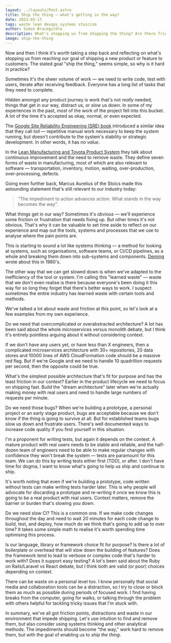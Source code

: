 ```yaml
---
layout: ../layouts/Post.astro
title: Ship the thing — what's getting in the way?
date: 2023-05-17
tags: waste lean devops systems stoicism
author: Simon Bracegirdle
description: What's stopping us from shipping the thing? Are there friction points or waste getting in the way?
image: ship-the-thing
---
```


Now and then I think it's worth taking a step back and reflecting on what's stopping us from reaching our goal of shipping a new product or feature to customers. The stated goal "ship the thing," seems simple, so why is it hard in practice?

Sometimes it's the sheer volume of work — we need to write code, test with users, iterate after receiving feedback. Everyone has a long list of tasks that they need to complete.

Hidden amongst any product journey is work that's not *really* needed, things that get in our way, distract us, or slow us down. In some of my experiences in the past, *most* of the work of the project fell into this bucket. A lot of the time it's accepted as okay, normal, or even expected.

The [Google Site Reliability Engineering (SRE) book](https://sre.google/workbook/table-of-contents/) introduced a similar idea that they call *toil* — repetitive manual work necessary to keep the system running, but doesn't contribute to the system's stability or strategic development. In other words, it has no *value*.

In the [Lean Manufacturing and Toyota Product System](https://en.wikipedia.org/wiki/Lean_manufacturing) they talk about continuous improvement and the need to remove waste. They define seven forms of waste in manufacturing, most of which are also relevant to software — transportation, inventory, motion, waiting, over-production, over-processing, defects.

Going even further back, Marcus Aurelius of the Stoics made this astounding statement that's still relevant to our industry today:

> "The impediment to action advances action. What stands in the way becomes the way".

What things get in our way? Sometimes it's obvious — we'll experience some friction or frustration that needs fixing up. But other times it's not obvious. That's why it can be valuable to set time aside to reflect on our experience and map out the tools, systems and processes that we use to analyse where the pain points are.

This is starting to sound a lot like systems thinking — a method for looking at systems, such as organisations, software teams, or CI/CD pipelines, as a whole and breaking them down into sub-systems and components. [Deming](https://en.wikipedia.org/wiki/W._Edwards_Deming) wrote about this in 1980's.

The other way that we can get slowed down is when we've adapted to the inefficiency of the tool or system. I'm calling this "learned waste" — waste that we don't even realise is there because everyone's been doing it this way for so long they forget that there's better ways to work. I suspect sometimes the entire industry has learned waste with certain tools and methods.

We've talked a lot about waste and friction at this point, so let's look at a few examples from my own experience.

Do we need that overcomplicated or overabstracted architecture? A lot has been said about the whole microservices versus monolith debate, but I think it's entirely pointless arguing about it without considering context.

If we don't have any users yet, or have less than X engineers, then a complicated microservices architecture with 30+ repositories, 20 data stores and 10000 lines of AWS CloudFormation code should be a massive red flag. But if we're Google and we need to handle 10 quadrillion requests per second, then the opposite could be true.

What's the simplest possible architecture that's fit for purpose and has the least friction in our context? Earlier in the product lifecycle we need to focus on shipping fast. Build the "dream architecture" later when we're actually making money with real users and need to handle large numbers of requests per minute.

Do we need those bugs? When we're building a prototype, a personal project or an early stage product, bugs are acceptable because we don't know if the thing is going to survive at all. But for established teams bugs slow us down and frustrate users. There's well documented ways to increase code quality if you find yourself in this situation.

I'm a proponent for writing tests, but again it depends on the context. A mature product with real users needs to be stable and reliable, and the half-dozen team of engineers need to be able to make regular changes with confidence they won't break the system — tests are paramount for this team. We can do this by writing tests either first (TDD), or after. I don't have time for dogma, I want to know what's going to help us ship and continue to ship.

It's worth noting that even if we're building a prototype, code written without tests can make writing tests harder later. This is why people will advocate for discarding a prototype and re-writing it once we know this is going to be a real product with real users. Context matters, remove the barrier or burden that's slowing you down.

Do we need slow CI? This is a common one. If we make code changes throughout the day and need to wait 20 minutes for each code change to build, test, and deploy, how much do we think that's going to add up to over time? It takes some simple math to realise it's worth spending time optimising this process.

Is our language, library or framework choice fit for purpose? Is there a lot of boilerplate or overhead that will slow down the building of features? Does the framework tend to lead to verbose or complex code that's harder to work with? Does it support easy testing? A lot's been said about the Ruby on Rails/Laravel vs React debate, but I think both are valid (or poor) choices depending on context.

There can be waste on a personal level too. I know personally that social media and collaboration tools can be a distraction, so I try to close or block them as much as possible during periods of focused work. I find having breaks from the computer, going for walks, or talking through the problem with others helpful for tackling tricky issues that I'm stuck with.

In summary, we've all got friction points, distractions and waste in our environment that impede shipping. Let's use intuition to find and remove them, but also consider using systems thinking and other analytical methods. The impediments should become "the way," work hard to remove them, but with the goal of enabling us to *ship the thing*.